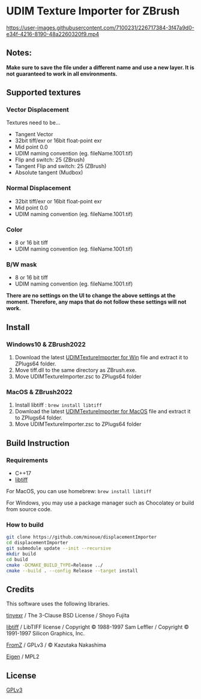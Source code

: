 # UDIM Texture Importer for ZBrush

https://user-images.githubusercontent.com/7100231/226717384-3f47a9d0-e34f-4216-8190-48a2260320f9.mp4

## Notes:

**Make sure to save the file under a different name and use a new layer. It is not guaranteed to work in all environments.**

## Supported textures

### Vector Displacement

Textures need to be... 

* Tangent Vector
* 32bit tiff/exr or 16bit float-point exr
* Mid point 0.0
* UDIM naming convention (eg. fileName.1001.tif)
* Flip and switch: 25 (ZBrush)
* Tangent Flip and switch: 25 (ZBrush)
* Absolute tangent (Mudbox)

### Normal Displacement
* 32bit tiff/exr or 16bit float-point exr
* Mid point 0.0
* UDIM naming convention (eg. fileName.1001.tif)

### Color
* 8 or 16 bit tiff
* UDIM naming convention (eg. fileName.1001.tif)

### B/W mask
* 8 or 16 bit tiff
* UDIM naming convention (eg. fileName.1001.tif)

**There are no settings on the UI to change the above settings at the moment. Therefore, any maps that do not follow these settings will not work.**

## Install

### Windows10 & ZBrush2022
1. Download the latest [UDIMTextureImporter for Win](https://github.com/minoue/displacementImporter/releases/download/2.0/UDIMTextureImporterData_win10_2022.zip) file and extract it to ZPlugs64 folder.
2. Move tiff.dll to the same directory as ZBrush.exe.
3. Move UDIMTextureImporter.zsc to ZPlugs64 folder

### MacOS & ZBrush2022
1. Install libtiff : `brew install libtiff`
1. Download the latest [UDIMTextureImporter for MacOS]() file and extract it to ZPlugs64 folder.
3. Move UDIMTextureImporter.zsc to ZPlugs64 folder

## Build Instruction
### Requirements
* C++17
* [libtiff](http://www.libtiff.org)

For MacOS, you can use homebrew: `brew install libtiff`

For Windows, you may use a package manager such as Chocolatey or build from source code.

### How to build

```sh
git clone https://github.com/minoue/displacementImporter
cd displacementImporter
git submodule update --init --recursive
mkdir build
cd build
cmake -DCMAKE_BUILD_TYPE=Release ../
cmake --build . --config Release --target install
```

## Credits
This software uses the following libraries.

[tinyexr](https://github.com/syoyo/tinyexr) / The 3-Clause BSD License / Shoyo Fujita

[libtiff](http://www.libtiff.org) / LibTIFF license / Copyright © 1988-1997 Sam Leffler / Copyright © 1991-1997 Silicon Graphics, Inc.  

[FromZ](https://github.com/n-taka/FromZ) / GPLv3  / © Kazutaka Nakashima   

[Eigen](https://eigen.tuxfamily.org/) / MPL2 

## License
[GPLv3](./LICENSE)
